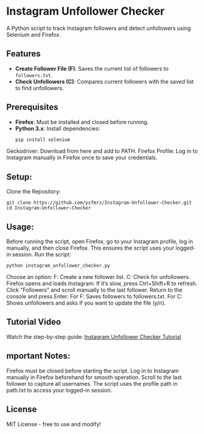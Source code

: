 
# Instagram Unfollower Checker

A Python script to track Instagram followers and detect unfollowers using Selenium and Firefox.

## Features
- **Create Follower File (F)**: Saves the current list of followers to `followers.txt`.
- **Check Unfollowers (C)**: Compares current followers with the saved list to find unfollowers.

## Prerequisites
- **Firefox**: Must be installed and closed before running.
- **Python 3.x**: Install dependencies:
  ```bash
  pip install selenium

 Geckodriver: Download from here and add to PATH.
 Firefox Profile: Log in to Instagram manually in Firefox once to save your credentials.

## Setup:

  Clone the Repository:
    
      
    git clone https://github.com/ysfmrz/Instagram-Unfollower-Checker.git
    cd Instagram-Unfollower-Checker

## Usage:

   Before running the script, open Firefox, go to your Instagram profile, log in manually, and then close Firefox. This ensures the script uses your logged-in session.
   Run the script:
    
   
    python instagram_unfollower_checker.py

   Choose an option:
        F: Create a new follower list.
        C: Check for unfollowers.
    Firefox opens and loads Instagram:
        If it’s slow, press Ctrl+Shift+R to refresh.
        Click "Followers" and scroll manually to the last follower.
    Return to the console and press Enter:
        For F: Saves followers to followers.txt.
        For C: Shows unfollowers and asks if you want to update the file (y/n).

## Tutorial Video
Watch the step-by-step guide: [Instagram Unfollower Checker Tutorial](https://youtu.be/x1xVe6Sv9IU)

## mportant Notes:
   Firefox must be closed before starting the script.
   Log in to Instagram manually in Firefox beforehand for smooth operation.
   Scroll to the last follower to capture all usernames.
   The script uses the profile path in path.txt to access your logged-in session.

## License
MIT License - free to use and modify!

